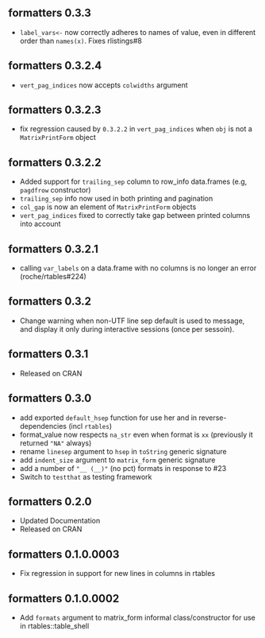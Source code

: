 ## formatters 0.3.3
 * `label_vars<-` now correctly adheres to names of value, even in different order than `names(x)`. Fixes rlistings#8
 
## formatters 0.3.2.4
 * `vert_pag_indices` now accepts `colwidths` argument

## formatters 0.3.2.3 
 * fix regression caused by `0.3.2.2` in `vert_pag_indices` when `obj` is not a `MatrixPrintForm` object
 
## formatters 0.3.2.2
 * Added support for `trailing_sep` column to row_info data.frames (e.g, `pagdfrow` constructor)
 * `trailing_sep` info now used in both printing and pagination
 * `col_gap` is now an element of `MatrixPrintForm` objects
 * `vert_pag_indices` fixed to correctly take gap between printed columns into account
 
## formatters 0.3.2.1
 * calling `var_labels` on a data.frame with no columns is no longer an error (roche/rtables#224)

## formatters 0.3.2
 * Change warning when non-UTF line sep default is used to message, and display it only during interactive sessions (once per sessoin).

## formatters 0.3.1
 * Released on CRAN

## formatters 0.3.0
 * add exported `default_hsep` function for use her and in reverse-dependencies (incl `rtables`)
 * format_value now respects `na_str` even when format is `xx` (previously it returned `"NA"` always)
 * rename `linesep` argument to `hsep` in `toString` generic signature 
 * add `indent_size` argument to `matrix_form` generic signature
 * add a number of `"__ (__)"` (no pct) formats in response to #23
 * Switch to `testthat` as testing framework

## formatters 0.2.0
 * Updated Documentation
 * Released on CRAN

## formatters 0.1.0.0003
 * Fix regression in support for new lines in columns in rtables

## formatters 0.1.0.0002
 * Add `formats` argument to matrix_form informal class/constructor for use in rtables::table_shell
